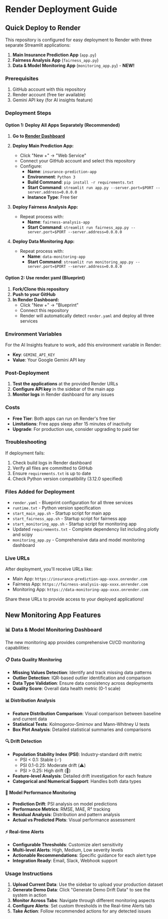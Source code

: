 # Render Deployment Guide

## Quick Deploy to Render

This repository is configured for easy deployment to Render with three separate Streamlit applications:

1. **Main Insurance Prediction App** (`app.py`)
2. **Fairness Analysis App** (`fairness_app.py`)
3. **Data & Model Monitoring App** (`monitoring_app.py`) - **NEW!**

### Prerequisites

1. GitHub account with this repository
2. Render account (free tier available)
3. Gemini API key (for AI insights feature)

### Deployment Steps

#### Option 1: Deploy All Apps Separately (Recommended)

1. **Go to [Render Dashboard](https://dashboard.render.com/)**

2. **Deploy Main Prediction App:**
   - Click "New +" → "Web Service"
   - Connect your GitHub account and select this repository
   - Configure:
     - **Name**: `insurance-prediction-app`
     - **Environment**: `Python 3`
     - **Build Command**: `pip install -r requirements.txt`
     - **Start Command**: `streamlit run app.py --server.port=$PORT --server.address=0.0.0.0`
     - **Instance Type**: Free tier

3. **Deploy Fairness Analysis App:**
   - Repeat process with:
     - **Name**: `fairness-analysis-app`
     - **Start Command**: `streamlit run fairness_app.py --server.port=$PORT --server.address=0.0.0.0`

4. **Deploy Data Monitoring App:**
   - Repeat process with:
     - **Name**: `data-monitoring-app`
     - **Start Command**: `streamlit run monitoring_app.py --server.port=$PORT --server.address=0.0.0.0`

#### Option 2: Use render.yaml (Blueprint)

1. **Fork/Clone this repository**
2. **Push to your GitHub**
3. **In Render Dashboard:**
   - Click "New +" → "Blueprint"
   - Connect this repository
   - Render will automatically detect `render.yaml` and deploy all three services

### Environment Variables

For the AI Insights feature to work, add this environment variable in Render:

- **Key**: `GEMINI_API_KEY`
- **Value**: Your Google Gemini API key

### Post-Deployment

1. **Test the applications** at the provided Render URLs
2. **Configure API key** in the sidebar of the main app
3. **Monitor logs** in Render dashboard for any issues

### Costs

- **Free Tier**: Both apps can run on Render's free tier
- **Limitations**: Free apps sleep after 15 minutes of inactivity
- **Upgrade**: For production use, consider upgrading to paid tier

### Troubleshooting

If deployment fails:

1. Check build logs in Render dashboard
2. Verify all files are committed to GitHub
3. Ensure `requirements.txt` is up to date
4. Check Python version compatibility (3.12.0 specified)

### Files Added for Deployment

- `render.yaml` - Blueprint configuration for all three services
- `runtime.txt` - Python version specification
- `start_main_app.sh` - Startup script for main app
- `start_fairness_app.sh` - Startup script for fairness app
- `start_monitoring_app.sh` - Startup script for monitoring app
- Updated `requirements.txt` - Complete dependency list including plotly and scipy
- `monitoring_app.py` - Comprehensive data and model monitoring dashboard

### Live URLs

After deployment, you'll receive URLs like:
- Main App: `https://insurance-prediction-app-xxxx.onrender.com`
- Fairness App: `https://fairness-analysis-app-xxxx.onrender.com`
- Monitoring App: `https://data-monitoring-app-xxxx.onrender.com`

Share these URLs to provide access to your deployed applications!

## New Monitoring App Features

### 📊 Data & Model Monitoring Dashboard

The new monitoring app provides comprehensive CI/CD monitoring capabilities:

#### 📋 Data Quality Monitoring
- **Missing Values Detection**: Identify and track missing data patterns
- **Outlier Detection**: IQR-based outlier identification and comparison
- **Data Type Validation**: Ensure data consistency across deployments
- **Quality Score**: Overall data health metric (0-1 scale)

#### 📊 Distribution Analysis  
- **Feature Distribution Comparison**: Visual comparison between baseline and current data
- **Statistical Tests**: Kolmogorov-Smirnov and Mann-Whitney U tests
- **Box Plot Analysis**: Detailed statistical summaries and comparisons

#### 🔍 Drift Detection
- **Population Stability Index (PSI)**: Industry-standard drift metric
  - PSI < 0.1: Stable (✅)
  - PSI 0.1-0.25: Moderate drift (⚠️)
  - PSI > 0.25: High drift (🚨)
- **Feature-level Analysis**: Detailed drift investigation for each feature
- **Categorical and Numerical Support**: Handles both data types

#### 🎯 Model Performance Monitoring
- **Prediction Drift**: PSI analysis on model predictions
- **Performance Metrics**: RMSE, MAE, R² tracking
- **Residual Analysis**: Distribution and pattern analysis
- **Actual vs Predicted Plots**: Visual performance assessment

#### ⚡ Real-time Alerts
- **Configurable Thresholds**: Customize alert sensitivity
- **Multi-level Alerts**: High, Medium, Low severity levels
- **Actionable Recommendations**: Specific guidance for each alert type
- **Integration Ready**: Email, Slack, Webhook support

### Usage Instructions

1. **Upload Current Data**: Use the sidebar to upload your production dataset
2. **Generate Demo Data**: Click "Generate Demo Drift Data" to see the system in action
3. **Monitor Across Tabs**: Navigate through different monitoring aspects
4. **Configure Alerts**: Set custom thresholds in the Real-time Alerts tab
5. **Take Action**: Follow recommended actions for any detected issues